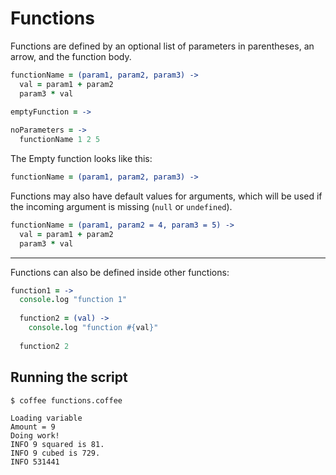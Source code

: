 # Functions
Functions are defined by an optional list of parameters in parentheses, an arrow, and the function body. 
```coffeescript
functionName = (param1, param2, param3) ->
  val = param1 + param2
  param3 * val
  
emptyFunction = ->

noParameters = ->
  functionName 1 2 5
```
The Empty function looks like this:
```coffeescript
functionName = (param1, param2, param3) ->

```
Functions may also have default values for arguments, which will be used if the incoming argument is missing (`null` or `undefined`).
```coffeescript
functionName = (param1, param2 = 4, param3 = 5) ->
  val = param1 + param2
  param3 * val
```

----

Functions can also be defined inside other functions:
```coffeescript
function1 = ->
  console.log "function 1"
  
  function2 = (val) ->
    console.log "function #{val}"
    
  function2 2
```

## Running the script
```shell
$ coffee functions.coffee

Loading variable
Amount = 9
Doing work!
INFO 9 squared is 81.
INFO 9 cubed is 729.
INFO 531441
```